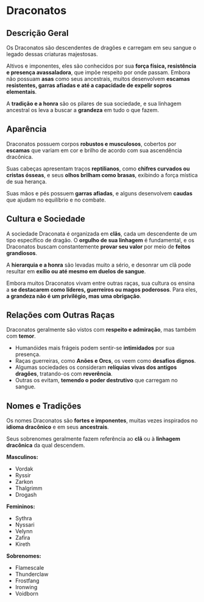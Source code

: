 # Draconatos

## Descrição Geral
Os Draconatos são descendentes de dragões e carregam em seu sangue o legado dessas criaturas majestosas.  

Altivos e imponentes, eles são conhecidos por sua **força física, resistência e presença avassaladora**, que impõe respeito por onde passam. Embora não possuam **asas** como seus ancestrais, muitos desenvolvem **escamas resistentes, garras afiadas e até a capacidade de expelir sopros elementais**.  

A **tradição e a honra** são os pilares de sua sociedade, e sua linhagem ancestral os leva a buscar a **grandeza** em tudo o que fazem.

## Aparência
Draconatos possuem corpos **robustos e musculosos**, cobertos por **escamas** que variam em cor e brilho de acordo com sua ascendência dracônica.  

Suas cabeças apresentam traços **reptilianos**, como **chifres curvados ou cristas ósseas**, e seus **olhos brilham como brasas**, exibindo a força mística de sua herança.  

Suas mãos e pés possuem **garras afiadas**, e alguns desenvolvem **caudas** que ajudam no equilíbrio e no combate.

## Cultura e Sociedade
A sociedade Draconata é organizada em **clãs**, cada um descendente de um tipo específico de dragão. O **orgulho de sua linhagem** é fundamental, e os Draconatos buscam constantemente **provar seu valor** por meio de **feitos grandiosos**.  

A **hierarquia e a honra** são levadas muito a sério, e desonrar um clã pode resultar em **exílio ou até mesmo em duelos de sangue**.  

Embora muitos Draconatos vivam entre outras raças, sua cultura os ensina a **se destacarem como líderes, guerreiros ou magos poderosos**. Para eles, **a grandeza não é um privilégio, mas uma obrigação**.

## Relações com Outras Raças
Draconatos geralmente são vistos com **respeito e admiração**, mas também com **temor**.  

- Humanóides mais frágeis podem sentir-se **intimidados** por sua presença.  
- Raças guerreiras, como **Anões e Orcs**, os veem como **desafios dignos**.  
- Algumas sociedades os consideram **relíquias vivas dos antigos dragões**, tratando-os com **reverência**.  
- Outras os evitam, **temendo o poder destrutivo** que carregam no sangue.  

## Nomes e Tradições
Os nomes Draconatos são **fortes e imponentes**, muitas vezes inspirados no **idioma dracônico** e em seus **ancestrais**.  

Seus sobrenomes geralmente fazem referência ao **clã** ou à **linhagem dracônica** da qual descendem.

**Masculinos:**  
- Vordak  
- Ryssir  
- Zarkon  
- Thalgrimm  
- Drogash  

**Femininos:**  
- Sythra  
- Nyssari  
- Velynn  
- Zafira  
- Kireth  

**Sobrenomes:**  
- Flamescale  
- Thunderclaw  
- Frostfang  
- Ironwing  
- Voidborn  
